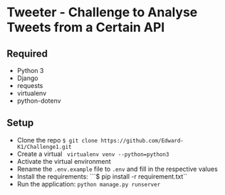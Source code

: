 # Tweeter - Challenge to Analyse Tweets from a Certain API

## Required
 - Python 3
 - Django
 - requests
 - virtualenv
 - python-dotenv

 ## Setup
 - Clone the repo ```$ git clone https://github.com/Edward-K1/Challenge1.git ```
 - Create a virtual ``` virtualenv venv --python=python3```
 - Activate the virtual environment
 - Rename the `.env.example` file to `.env` and fill in the respective values
 - Install the requirements: ```$ pip install -r requirement.txt``
 - Run the application: ```python manage.py runserver```
